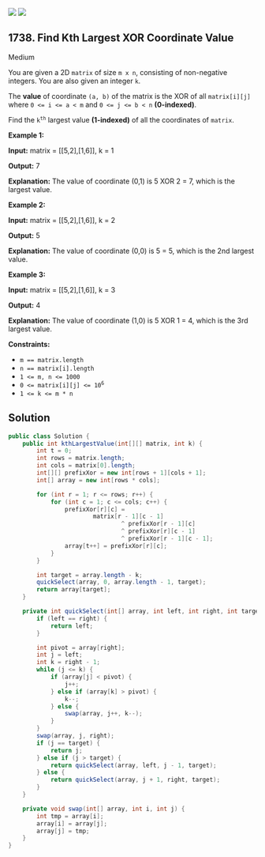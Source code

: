 [![](https://img.shields.io/github/stars/javadev/LeetCode-in-Java?label=Stars&style=flat-square)](https://github.com/javadev/LeetCode-in-Java)
[![](https://img.shields.io/github/forks/javadev/LeetCode-in-Java?label=Fork%20me%20on%20GitHub%20&style=flat-square)](https://github.com/javadev/LeetCode-in-Java/fork)

## 1738\. Find Kth Largest XOR Coordinate Value

Medium

You are given a 2D `matrix` of size `m x n`, consisting of non-negative integers. You are also given an integer `k`.

The **value** of coordinate `(a, b)` of the matrix is the XOR of all `matrix[i][j]` where `0 <= i <= a < m` and `0 <= j <= b < n` **(0-indexed)**.

Find the <code>k<sup>th</sup></code> largest value **(1-indexed)** of all the coordinates of `matrix`.

**Example 1:**

**Input:** matrix = \[\[5,2],[1,6]], k = 1

**Output:** 7

**Explanation:** The value of coordinate (0,1) is 5 XOR 2 = 7, which is the largest value.

**Example 2:**

**Input:** matrix = \[\[5,2],[1,6]], k = 2

**Output:** 5

**Explanation:** The value of coordinate (0,0) is 5 = 5, which is the 2nd largest value.

**Example 3:**

**Input:** matrix = \[\[5,2],[1,6]], k = 3

**Output:** 4

**Explanation:** The value of coordinate (1,0) is 5 XOR 1 = 4, which is the 3rd largest value.

**Constraints:**

*   `m == matrix.length`
*   `n == matrix[i].length`
*   `1 <= m, n <= 1000`
*   <code>0 <= matrix[i][j] <= 10<sup>6</sup></code>
*   `1 <= k <= m * n`

## Solution

```java
public class Solution {
    public int kthLargestValue(int[][] matrix, int k) {
        int t = 0;
        int rows = matrix.length;
        int cols = matrix[0].length;
        int[][] prefixXor = new int[rows + 1][cols + 1];
        int[] array = new int[rows * cols];

        for (int r = 1; r <= rows; r++) {
            for (int c = 1; c <= cols; c++) {
                prefixXor[r][c] =
                        matrix[r - 1][c - 1]
                                ^ prefixXor[r - 1][c]
                                ^ prefixXor[r][c - 1]
                                ^ prefixXor[r - 1][c - 1];
                array[t++] = prefixXor[r][c];
            }
        }

        int target = array.length - k;
        quickSelect(array, 0, array.length - 1, target);
        return array[target];
    }

    private int quickSelect(int[] array, int left, int right, int target) {
        if (left == right) {
            return left;
        }

        int pivot = array[right];
        int j = left;
        int k = right - 1;
        while (j <= k) {
            if (array[j] < pivot) {
                j++;
            } else if (array[k] > pivot) {
                k--;
            } else {
                swap(array, j++, k--);
            }
        }
        swap(array, j, right);
        if (j == target) {
            return j;
        } else if (j > target) {
            return quickSelect(array, left, j - 1, target);
        } else {
            return quickSelect(array, j + 1, right, target);
        }
    }

    private void swap(int[] array, int i, int j) {
        int tmp = array[i];
        array[i] = array[j];
        array[j] = tmp;
    }
}
```